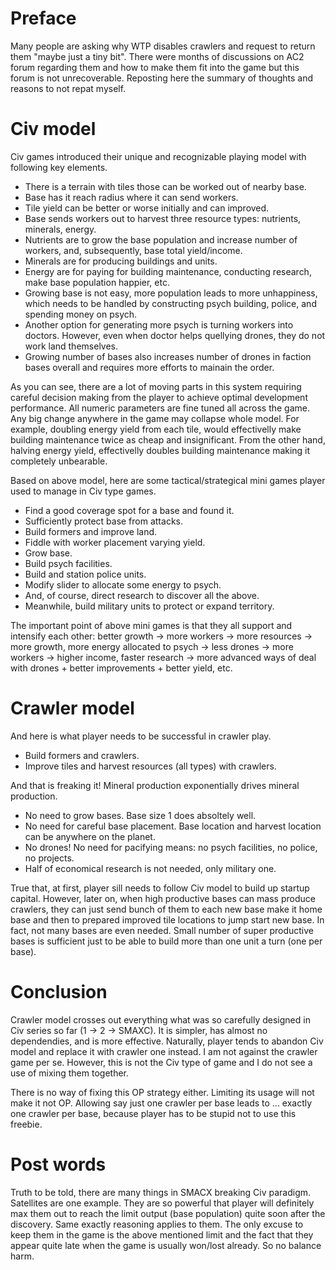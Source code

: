 # Preface

Many people are asking why WTP disables crawlers and request to return them "maybe just a tiny bit". There were months of discussions on AC2 forum regarding them and how to make them fit into the game but this forum is not unrecoverable. Reposting here the summary of thoughts and reasons to not repat myself.

# Civ model

Civ games introduced their unique and recognizable playing model with following key elements.

* There is a terrain with tiles those can be worked out of nearby base.
* Base has it reach radius where it can send workers.
* Tile yield can be better or worse initially and can improved.
* Base sends workers out to harvest three resource types: nutrients, minerals, energy.
* Nutrients are to grow the base population and increase number of workers, and, subsequently, base total yield/income.
* Minerals are for producing buildings and units.
* Energy are for paying for building maintenance, conducting research, make base population happier, etc.
* Growing base is not easy, more population leads to more unhappiness, which needs to be handled by constructing psych building, police, and spending money on psych.
* Another option for generating more psych is turning workers into doctors. However, even when doctor helps quellying drones, they do not work land themselves.
* Growing number of bases also increases number of drones in faction bases overall and requires more efforts to mainain the order.

As you can see, there are a lot of moving parts in this system requiring careful decision making from the player to achieve optimal development performance. All numeric parameters are fine tuned all across the game. Any big change anywhere in the game may collapse whole model. For example, doubling energy yield from each tile, would effectivelly make building maintenance twice as cheap and insignificant. From the other hand, halving energy yield, effectivelly doubles building maintenance making it completely unbearable.

Based on above model, here are some tactical/strategical mini games player used to manage in Civ type games.

* Find a good coverage spot for a base and found it.
* Sufficiently protect base from attacks.
* Build formers and improve land.
* Fiddle with worker placement varying yield.
* Grow base.
* Build psych facilities.
* Build and station police units.
* Modify slider to allocate some energy to psych.
* And, of course, direct research to discover all the above.
* Meanwhile, build military units to protect or expand territory.

The important point of above mini games is that they all support and intensify each other: better growth -> more workers -> more resources -> more growth, more energy allocated to psych -> less drones -> more workers -> higher income, faster research -> more advanced ways of deal with drones + better improvements + better yield, etc.

# Crawler model

And here is what player needs to be successful in crawler play.

* Build formers and crawlers.
* Improve tiles and harvest resources (all types) with crawlers.

And that is freaking it! Mineral production exponentially drives mineral production.

* No need to grow bases. Base size 1 does absoltely well.
* No need for careful base placement. Base location and harvest location can be anywhere on the planet.
* No drones! No need for pacifying means: no psych facilities, no police, no projects.
* Half of economical research is not needed, only military one.

True that, at first, player sill needs to follow Civ model to build up startup capital. However, later on, when high productive bases can mass produce crawlers, they can just send bunch of them to each new base make it home base and then to prepared improved tile locations to jump start new base. In fact, not many bases are even needed. Small number of super productive bases is sufficient just to be able to build more than one unit a turn (one per base).

# Conclusion

Crawler model crosses out everything what was so carefully designed in Civ series so far (1 -> 2 -> SMAXC). It is simpler, has almost no dependendies, and is more effective. Naturally, player tends to abandon Civ model and replace it with crawler one instead. I am not against the crawler game per se. However, this is not the Civ type of game and I do not see a use of mixing them together.

There is no way of fixing this OP strategy either. Limiting its usage will not make it not OP. Allowing say just one crawler per base leads to ... exactly one crawler per base, because player has to be stupid not to use this freebie.

# Post words

Truth to be told, there are many things in SMACX breaking Civ paradigm. Satellites are one example. They are so powerful that player will definitely max them out to reach the limit output (base population) quite soon after the discovery. Same exactly reasoning applies to them. The only excuse to keep them in the game is the above mentioned limit and the fact that they appear quite late when the game is usually won/lost already. So no balance harm.
